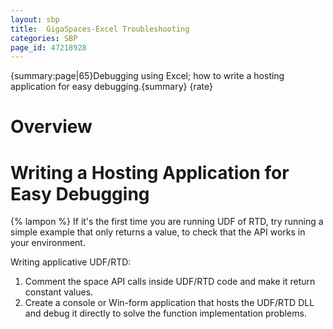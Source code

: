 ```yaml
---
layout: sbp
title:  GigaSpaces-Excel Troubleshooting
categories: SBP
page_id: 47218928
---
```


{summary:page|65}Debugging using Excel; how to write a hosting application for easy debugging.{summary}
{rate}

# Overview

# Writing a Hosting Application for Easy Debugging

{% lampon %} If it's the first time you are running UDF of RTD, try running a simple example that only returns a value, to check that the API works in your environment.

Writing applicative UDF/RTD:

1. Comment the space API calls inside UDF/RTD code and make it return constant values.
2. Create a console or Win-form application that hosts the UDF/RTD DLL and debug it directly to solve the function implementation problems.
